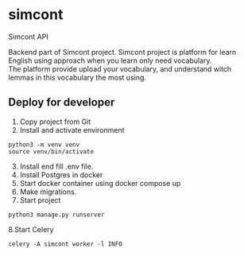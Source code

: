 # simcont
Simcont API

Backend part of Simcont project.
Simcont project is platform for learn English using approach when you learn only need vocabulary.  <br>
The platform provide upload your vocabulary, and understand witch lemmas in this vocabulary the most using. <br>

## Deploy for developer

1. Copy project from Git 
2. Install and activate environment
```commandline
python3 -m venv venv
source venv/bin/activate
```
3. Install  end fill .env file.
4. Install Postgres in docker
5. Start docker container using docker compose up
6. Make migrations.
7. Start project 
```commandline
python3 manage.py runserver
```
8.Start Celery 
```commandline
celery -A simcont worker -l INFO
```
